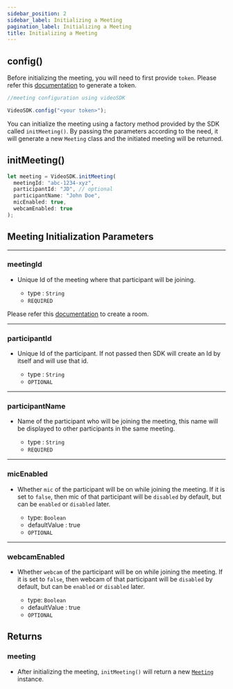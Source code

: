 ```yaml
---
sidebar_position: 2
sidebar_label: Initializing a Meeting
pagination_label: Initializing a Meeting
title: Initializing a Meeting
---
```


<div class="api">

## config()

Before initializing the meeting, you will need to first provide `token`. Please refer this [documentation](/api-reference/realtime-communication/intro/) to generate a token.

```js
//meeting configuration using videoSDK

VideoSDK.config("<your token>");
```

You can initialize the meeting using a factory method provided by the SDK called `initMeeting()`. By passing the parameters according to the need, it will generate a new `Meeting` class and the initiated meeting will be returned.

## initMeeting()

```js title="Swift"
let meeting = VideoSDK.initMeeting(
  meetingId: "abc-1234-xyz",
  participantId: "JD", // optional
  participantName: "John Doe",
  micEnabled: true,
  webcamEnabled: true
);
```

## Meeting Initialization Parameters

---

### meetingId

- Unique Id of the meeting where that participant will be joining.

  - type : `String`
  - `REQUIRED`

Please refer this [documentation](/api-reference/realtime-communication/create-room) to create a room.

---

### participantId

- Unique Id of the participant. If not passed then SDK will create an Id by itself and will use that id.

  - type : `String`
  - `OPTIONAL`

---

### participantName

- Name of the participant who will be joining the meeting, this name will be displayed to other participants in the same meeting.

  - type : `String`
  - `REQUIRED`

---

### micEnabled

- Whether `mic` of the participant will be on while joining the meeting. If it is set to `false`, then mic of that participant will be `disabled` by default, but can be `enabled` or `disabled` later.

  - type: `Boolean`
  - defaultValue : true
  - `OPTIONAL`

---

### webcamEnabled

- Whether `webcam` of the participant will be on while joining the meeting. If it is set to `false`, then webcam of that participant will be `disabled` by default, but can be `enabled` or `disabled` later.

  - type: `Boolean`
  - defaultValue : true
  - `OPTIONAL`

## Returns

### meeting

- After initializing the meeting, `initMeeting()` will return a new [`Meeting`](/javascript/api/sdk-reference/meeting-class/introduction) instance.

</div>
